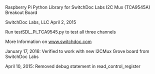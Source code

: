 

Raspberry Pi Python Library for SwitchDoc Labs I2C Mux (TCA9545A) Breakout Board 

SwitchDoc Labs, LLC  April 2, 2015

Run testSDL_Pi_TCA9545.py to test all three channels

More Information on www.switchdoc.com

January 17, 2016: Verified to work with new I2CMux Grove board from SwitchDoc Labs

April 10, 2015:  Removed debug statement in read_control_register

